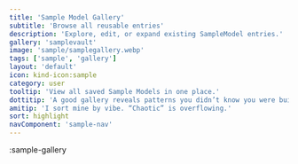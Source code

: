 ```yaml
---
title: 'Sample Model Gallery'
subtitle: 'Browse all reusable entries'
description: 'Explore, edit, or expand existing SampleModel entries.'
gallery: 'samplevault'
image: 'sample/samplegallery.webp'
tags: ['sample', 'gallery']
layout: 'default'
icon: kind-icon:sample
category: user
tooltip: 'View all saved Sample Models in one place.'
dottitip: 'A good gallery reveals patterns you didn’t know you were building.'
amitip: 'I sort mine by vibe. “Chaotic” is overflowing.'
sort: highlight
navComponent: 'sample-nav'
---
```


:sample-gallery
